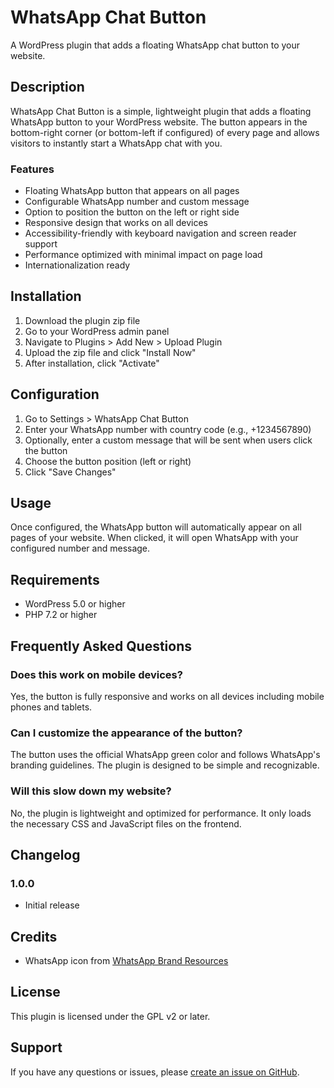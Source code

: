 # WhatsApp Chat Button

A WordPress plugin that adds a floating WhatsApp chat button to your website.

## Description

WhatsApp Chat Button is a simple, lightweight plugin that adds a floating WhatsApp button to your WordPress website. The button appears in the bottom-right corner (or bottom-left if configured) of every page and allows visitors to instantly start a WhatsApp chat with you.

### Features

- Floating WhatsApp button that appears on all pages
- Configurable WhatsApp number and custom message
- Option to position the button on the left or right side
- Responsive design that works on all devices
- Accessibility-friendly with keyboard navigation and screen reader support
- Performance optimized with minimal impact on page load
- Internationalization ready

## Installation

1. Download the plugin zip file
2. Go to your WordPress admin panel
3. Navigate to Plugins > Add New > Upload Plugin
4. Upload the zip file and click "Install Now"
5. After installation, click "Activate"

## Configuration

1. Go to Settings > WhatsApp Chat Button
2. Enter your WhatsApp number with country code (e.g., +1234567890)
3. Optionally, enter a custom message that will be sent when users click the button
4. Choose the button position (left or right)
5. Click "Save Changes"

## Usage

Once configured, the WhatsApp button will automatically appear on all pages of your website. When clicked, it will open WhatsApp with your configured number and message.

## Requirements

- WordPress 5.0 or higher
- PHP 7.2 or higher

## Frequently Asked Questions

### Does this work on mobile devices?

Yes, the button is fully responsive and works on all devices including mobile phones and tablets.

### Can I customize the appearance of the button?

The button uses the official WhatsApp green color and follows WhatsApp's branding guidelines. The plugin is designed to be simple and recognizable.

### Will this slow down my website?

No, the plugin is lightweight and optimized for performance. It only loads the necessary CSS and JavaScript files on the frontend.

## Changelog

### 1.0.0
- Initial release

## Credits

- WhatsApp icon from [WhatsApp Brand Resources](https://www.whatsapp.com/brand-resources/)

## License

This plugin is licensed under the GPL v2 or later.

## Support

If you have any questions or issues, please [create an issue on GitHub](https://github.com/yourusername/whatsapp-chat-button/issues). 